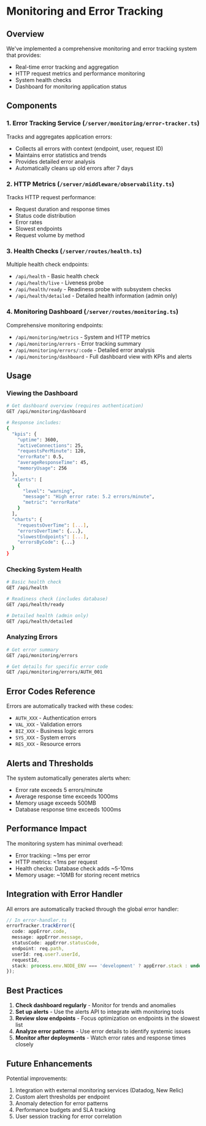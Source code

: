 # Monitoring and Error Tracking

## Overview

We've implemented a comprehensive monitoring and error tracking system that provides:
- Real-time error tracking and aggregation
- HTTP request metrics and performance monitoring
- System health checks
- Dashboard for monitoring application status

## Components

### 1. Error Tracking Service (`/server/monitoring/error-tracker.ts`)

Tracks and aggregates application errors:
- Collects all errors with context (endpoint, user, request ID)
- Maintains error statistics and trends
- Provides detailed error analysis
- Automatically cleans up old errors after 7 days

### 2. HTTP Metrics (`/server/middleware/observability.ts`)

Tracks HTTP request performance:
- Request duration and response times
- Status code distribution
- Error rates
- Slowest endpoints
- Request volume by method

### 3. Health Checks (`/server/routes/health.ts`)

Multiple health check endpoints:
- `/api/health` - Basic health check
- `/api/health/live` - Liveness probe
- `/api/health/ready` - Readiness probe with subsystem checks
- `/api/health/detailed` - Detailed health information (admin only)

### 4. Monitoring Dashboard (`/server/routes/monitoring.ts`)

Comprehensive monitoring endpoints:
- `/api/monitoring/metrics` - System and HTTP metrics
- `/api/monitoring/errors` - Error tracking summary
- `/api/monitoring/errors/:code` - Detailed error analysis
- `/api/monitoring/dashboard` - Full dashboard view with KPIs and alerts

## Usage

### Viewing the Dashboard

```bash
# Get dashboard overview (requires authentication)
GET /api/monitoring/dashboard

# Response includes:
{
  "kpis": {
    "uptime": 3600,
    "activeConnections": 25,
    "requestsPerMinute": 120,
    "errorRate": 0.5,
    "averageResponseTime": 45,
    "memoryUsage": 256
  },
  "alerts": [
    {
      "level": "warning",
      "message": "High error rate: 5.2 errors/minute",
      "metric": "errorRate"
    }
  ],
  "charts": {
    "requestsOverTime": [...],
    "errorsOverTime": {...},
    "slowestEndpoints": [...],
    "errorsByCode": {...}
  }
}
```

### Checking System Health

```bash
# Basic health check
GET /api/health

# Readiness check (includes database)
GET /api/health/ready

# Detailed health (admin only)
GET /api/health/detailed
```

### Analyzing Errors

```bash
# Get error summary
GET /api/monitoring/errors

# Get details for specific error code
GET /api/monitoring/errors/AUTH_001
```

## Error Codes Reference

Errors are automatically tracked with these codes:
- `AUTH_XXX` - Authentication errors
- `VAL_XXX` - Validation errors
- `BIZ_XXX` - Business logic errors
- `SYS_XXX` - System errors
- `RES_XXX` - Resource errors

## Alerts and Thresholds

The system automatically generates alerts when:
- Error rate exceeds 5 errors/minute
- Average response time exceeds 1000ms
- Memory usage exceeds 500MB
- Database response time exceeds 1000ms

## Performance Impact

The monitoring system has minimal overhead:
- Error tracking: ~1ms per error
- HTTP metrics: <1ms per request
- Health checks: Database check adds ~5-10ms
- Memory usage: ~10MB for storing recent metrics

## Integration with Error Handler

All errors are automatically tracked through the global error handler:
```typescript
// In error-handler.ts
errorTracker.trackError({
  code: appError.code,
  message: appError.message,
  statusCode: appError.statusCode,
  endpoint: req.path,
  userId: req.user?.userId,
  requestId,
  stack: process.env.NODE_ENV === 'development' ? appError.stack : undefined
});
```

## Best Practices

1. **Check dashboard regularly** - Monitor for trends and anomalies
2. **Set up alerts** - Use the alerts API to integrate with monitoring tools
3. **Review slow endpoints** - Focus optimization on endpoints in the slowest list
4. **Analyze error patterns** - Use error details to identify systemic issues
5. **Monitor after deployments** - Watch error rates and response times closely

## Future Enhancements

Potential improvements:
1. Integration with external monitoring services (Datadog, New Relic)
2. Custom alert thresholds per endpoint
3. Anomaly detection for error patterns
4. Performance budgets and SLA tracking
5. User session tracking for error correlation